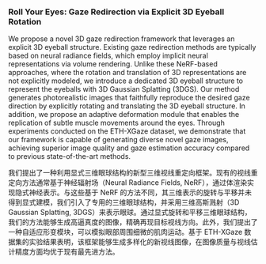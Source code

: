 ### Roll Your Eyes: Gaze Redirection via Explicit 3D Eyeball Rotation

We propose a novel 3D gaze redirection framework that leverages an explicit 3D eyeball structure. Existing gaze redirection methods are typically based on neural radiance fields, which employ implicit neural representations via volume rendering. Unlike these NeRF-based approaches, where the rotation and translation of 3D representations are not explicitly modeled, we introduce a dedicated 3D eyeball structure to represent the eyeballs with 3D Gaussian Splatting (3DGS). Our method generates photorealistic images that faithfully reproduce the desired gaze direction by explicitly rotating and translating the 3D eyeball structure. In addition, we propose an adaptive deformation module that enables the replication of subtle muscle movements around the eyes. Through experiments conducted on the ETH-XGaze dataset, we demonstrate that our framework is capable of generating diverse novel gaze images, achieving superior image quality and gaze estimation accuracy compared to previous state-of-the-art methods.

我们提出了一种利用显式三维眼球结构的新型三维视线重定向框架。现有的视线重定向方法通常基于神经辐射场（Neural Radiance Fields, NeRF），通过体渲染实现隐式神经表示。与这些基于 NeRF 的方法不同，其三维表示的旋转与平移并未得到显式建模，我们引入了专用的三维眼球结构，并采用三维高斯溅射（3D Gaussian Splatting, 3DGS）来表示眼球。通过显式旋转和平移三维眼球结构，我们的方法能够生成高逼真度的图像，精确再现目标视线方向。此外，我们提出了一种自适应形变模块，可以模拟眼部周围细微的肌肉运动。基于 ETH-XGaze 数据集的实验结果表明，该框架能够生成多样化的新视线图像，在图像质量与视线估计精度方面均优于现有最先进方法。
